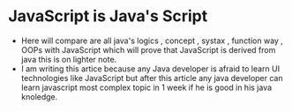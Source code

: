 # JavaScript is Java's Script
- Here will compare are all java's logics , concept , systax , function way , OOPs with JavaScript which will prove that JavaScript is derived from java this is on lighter note.
- I am writing this artice because any Java developer is afraid to learn UI technologies like JavaScript but after this article any java developer can learn javascript most complex topic in 1 week if he is good in his java knoledge.
